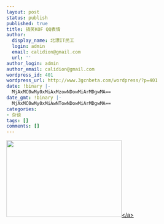 ```yaml
---
layout: post
status: publish
published: true
title: 搞笑KOF QQ表情
author:
  display_name: 北漂IT民工
  login: admin
  email: calidion@gmail.com
  url: ''
author_login: admin
author_email: calidion@gmail.com
wordpress_id: 401
wordpress_url: http://www.3gcnbeta.com/wordpress/?p=401
date: !binary |-
  MjAxMC0wMy0xMiAxMzowNDowMiArMDgwMA==
date_gmt: !binary |-
  MjAxMC0wMy0xMiAwNTowNDowMiArMDgwMA==
categories:
- 杂谈
tags: []
comments: []
---
```

<p><a href="http:&#47;&#47;www.3gcnbeta.com&#47;wordpress&#47;wp-content&#47;uploads&#47;2010&#47;03&#47;a.gif"><img class="aligncenter size-full wp-image-402" title="a" src="http:&#47;&#47;www.3gcnbeta.com&#47;wordpress&#47;wp-content&#47;uploads&#47;2010&#47;03&#47;a.gif" alt="" width="300" height="200" &#47;><&#47;a></p>
